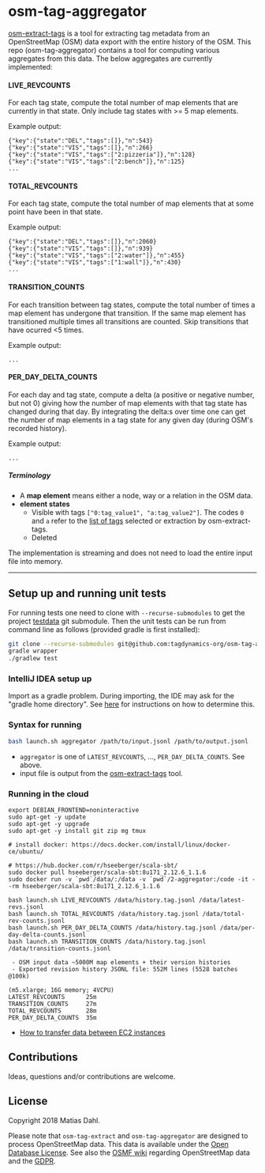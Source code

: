 # osm-tag-aggregator

[osm-extract-tags](https://github.com/tagdynamics-org/osm-extract-tags) is a tool
for extracting tag metadata from an OpenStreetMap (OSM) data export with the entire
history of the OSM. This repo (osm-tag-aggregator) contains a tool for computing
various aggregates from this data. The below aggregates are currently implemented:

#### LIVE_REVCOUNTS

For each tag state, compute the total number of map elements that are currently in 
that state. Only include tag states with >= 5 map elements.

Example output:

```
{"key":{"state":"DEL","tags":[]},"n":543}
{"key":{"state":"VIS","tags":[]},"n":266}
{"key":{"state":"VIS","tags":["2:pizzeria"]},"n":128}
{"key":{"state":"VIS","tags":["2:bench"]},"n":125}
...
```

#### TOTAL_REVCOUNTS
For each tag state, compute the total number of map elements that at some point have 
been in that state.

Example output:

```
{"key":{"state":"DEL","tags":[]},"n":2060}
{"key":{"state":"VIS","tags":[]},"n":939}
{"key":{"state":"VIS","tags":["2:water"]},"n":455}
{"key":{"state":"VIS","tags":["1:wall"]},"n":430}
...
```

#### TRANSITION_COUNTS

For each transition between tag states, compute the total number of times a map element
has undergone that transition. If the same map element has transitioned multiple times
all transitions are counted. Skip transitions that have ocurred <5 times.

Example output:

```
...
```

#### PER_DAY_DELTA_COUNTS

For each day and tag state, compute a delta (a positive or negative number, but not 0) giving
how the number of map elements with that tag state has changed during that day. By integrating the delta:s over time one can get the number of map elements in a tag state for any given day (during OSM's recorded history).

Example output:

```
...
```

##### Terminology

 - A **map element** means either a node, way or a relation in the OSM data.
 - **element states**
    - Visible with tags `["0:tag_value1", "a:tag_value2"]`. The codes `0` and `a` refer to the [list of tags](https://github.com/tagdynamics-org/osm-extract-tags#extract-tags-from-an-osm-file) selected or extraction by osm-extract-tags.
    - Deleted

The implementation is streaming and does not need to load the entire input file into memory.


------

## Setup up and running unit tests

For running tests one need to clone with `--recurse-submodules` to get the project [testdata](https://github.com/tagdynamics-org/testdata) git submodule. Then the unit tests can be run from command line as follows (provided gradle is first installed):

```bash
git clone --recurse-submodules git@github.com:tagdynamics-org/osm-tag-aggregator.git
gradle wrapper
./gradlew test
```

### IntelliJ IDEA setup up

Import as a gradle problem. During importing, the IDE may ask for the "gradle home directory". See [here](https://stackoverflow.com/questions/18495474/how-to-define-gradles-home-in-idea) for instructions on how to determine this.

### Syntax for running

```bash
bash launch.sh aggregator /path/to/input.jsonl /path/to/output.jsonl
```

 - `aggregator` is one of `LATEST_REVCOUNTS`, ..., `PER_DAY_DELTA_COUNTS`. See above.
 - input file is output from the [osm-extract-tags](https://github.com/tagdynamics-org/osm-extract-tags) tool.


### Running in the cloud

```
export DEBIAN_FRONTEND=noninteractive
sudo apt-get -y update
sudo apt-get -y upgrade
sudo apt-get -y install git zip mg tmux

# install docker: https://docs.docker.com/install/linux/docker-ce/ubuntu/

# https://hub.docker.com/r/hseeberger/scala-sbt/
sudo docker pull hseeberger/scala-sbt:8u171_2.12.6_1.1.6
sudo docker run -v `pwd`/data/:/data -v `pwd`/2-aggregator:/code -it --rm hseeberger/scala-sbt:8u171_2.12.6_1.1.6

bash launch.sh LIVE_REVCOUNTS /data/history.tag.jsonl /data/latest-revs.jsonl
bash launch.sh TOTAL_REVCOUNTS /data/history.tag.jsonl /data/total-rev-counts.jsonl
bash launch.sh PER_DAY_DELTA_COUNTS /data/history.tag.jsonl /data/per-day-delta-counts.jsonl
bash launch.sh TRANSITION_COUNTS /data/history.tag.jsonl /data/transition-counts.jsonl
```

```
 - OSM input data ~5000M map elements + their version histories
 - Exported revision history JSONL file: 552M lines (5528 batches @100k)

(m5.xlarge; 16G memory; 4VCPU)
LATEST_REVCOUNTS      25m
TRANSITION_COUNTS     27m
TOTAL_REVCOUNTS       28m
PER_DAY_DELTA_COUNTS  35m
```

 - [How to transfer data between EC2 instances](http://blog.e-zest.com/how-to-do-scp-from-one-ec2-instance-to-another-ec2-instance/)

## Contributions

Ideas, questions and/or contributions are welcome.

## License

Copyright 2018 Matias Dahl.

Please note that `osm-tag-extract` and `osm-tag-aggregator` are designed to process OpenStreetMap data. This data is available under the [Open Database License](https://openstreetmap.org/copyright). See also the [OSMF wiki](https://wiki.openstreetmap.org/wiki/GDPR) regarding OpenStreetMap
data and the [GDPR](https://gdpr-info.eu/).

